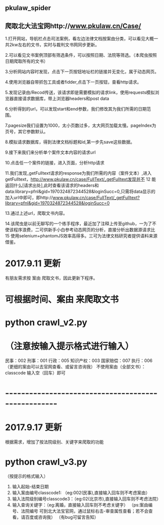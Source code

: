 ## pkulaw_spider
## 爬取北大法宝网http://www.pkulaw.cn/Case/

1.打开网站，导航栏点击司法案例，看左边法律文档按案由分类，可以看见大概一共2kw左右的文书，实时与裁判文书网同步更新。

2.可以看见文书案例顶部有筛选条件，可以按照日期、法院等筛选。（本爬虫按照日期爬取所有的文书）

3.分析网站内容时发现，点击下一页按钮地址栏的链接并无变化，属于动态网页。

4.使用浏览器自带抓包工具或者fidder,点击下一页按钮，查看http请求。

5.发现记录由/Recod传送，该请求即是需要模拟的请求link，使用requests模拟浏览器直接请求数据库，带上浏览器headers和post data

6.分析得到的url，可以发现start和end参数，我们修改其为我们所需的日期范围。

7.pagesize我们设置为1000，太小页数过多，太大网页加载太慢。pageIndex为页号，其它参数默认。

8.模拟请求数据库，得到法律文档标题和id,第一步先save这些数据。

9.接下来我们来分析单个案件文本内容的请求url

10.点击任一个案件的链接，进入页面，分析http请求

11.我们发现_getFulltext请求的response为我们所需的内容（案件文本）,进入getFulltext，http://www.pkulaw.cn/case/FullText/_getFulltext发现并不
12 能返回什么[请求出处],此时查看该请求的headers和data:library=pfnl&gid=1970324872344528&loginSucc=0,只需将data显示的加入url中即可，即http://www.pkulaw.cn/case/FullText/_getFulltext?library=pfnl&gid=1970324872344528&loginSucc=0

13.通过上述url，爬取文书内容。

14.该爬虫是以前无聊写的一个练手程序，最近加了注释上传至github，一为了不使该程序浪费，二可供新手小白参考动态网页的分析，直接分析出数据源请求比
15 使用selenium+phantomJS效率高得多。三可为法律文档研究者提供语料来源借鉴。


# 2017.9.11 更新 
有朋友需求按 案由 爬取文书，因此更新下程序。
# 可根据时间、案由 来爬取文书  
# python crawl_v2.py
# （注意按输入提示格式进行输入）
民事：002
刑事：001
行政：005
知识产权：003
国家赔偿：007
执行：006
（更细的案由可以去官网查看、或留言咨询我）
不使用案由（全部文书）：classcode 输入空（回车）即可

# ---------------------------------------------------
# 2017.9.17 更新
根据需求，增加了按法院级别、关键字来爬取的功能
# python crawl_v3.py
（按提示的格式输入）
1. 输入起始-结束日期 
2. 输入案由编号classcode1: （eg:002(民事),直接输入回车则不考虑案由）
3. 输入法院级别编号classcode3：（eg:02(北京市),直接输入回车则不考虑法院）
4. 输入查询关键字：（eg:离婚，直接输入回车则不考虑关键字）
（ps:案由编号、法院编号 可到北大法宝官网，通过鼠标右击-审查属性查看；若不会查看，请百度或咨询我）
（有bug可留言告知）


